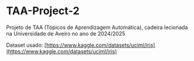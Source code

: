 # TAA-Project-2

Projeto de TAA (Tópicos de Aprendizagem Automática), cadeira lecionada na Universidade de Aveiro no ano de 2024/2025

Dataset usado: [https://www.kaggle.com/datasets/uciml/iris](https://www.kaggle.com/datasets/uciml/iris)
